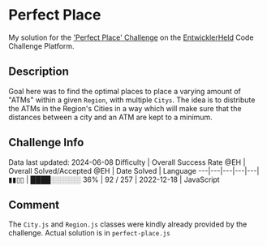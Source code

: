 # Perfect Place

My solution for the ['Perfect Place' Challenge](https://platform.entwicklerheld.de/challenge/perfect-place?technology=JavaScript) on the [EntwicklerHeld](https://platform.entwicklerheld.de/) Code Challenge Platform.

## Description
Goal here was to find the optimal places to place a varying amount of "ATMs" within a given `Region`, with multiple `Citys`. The idea is to distribute the ATMs in the Region's Cities in a way which will make sure that the distances between a city and an ATM are kept to a minimum.

## Challenge Info
Data last updated: 2024-06-08
Difficulty | Overall Success Rate @EH | Overall Solved/Accepted @EH | Date Solved | Language
---|---|---|---|---|
▮▮▯▯ | ████░░░░░░ 36% | 92 / 257 | 2022-12-18 | JavaScript

## Comment
The `City.js` and `Region.js` classes were kindly already provided by the challenge. Actual solution is in `perfect-place.js`
